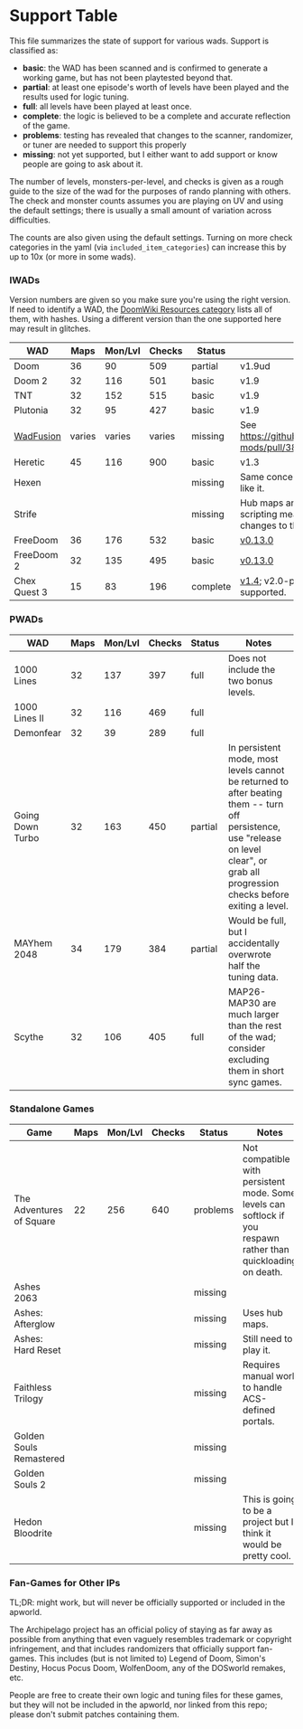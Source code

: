 # Support Table

This file summarizes the state of support for various wads. Support is classified as:

- **basic**: the WAD has been scanned and is confirmed to generate a working game,
  but has not been playtested beyond that.
- **partial**: at least one episode's worth of levels have been played and
  the results used for logic tuning.
- **full**: all levels have been played at least once.
- **complete**: the logic is believed to be a complete and accurate reflection of the game.
- **problems**: testing has revealed that changes to the scanner, randomizer, or tuner are needed to support this properly
- **missing**: not yet supported, but I either want to add support or know people are going to ask about it.

The number of levels, monsters-per-level, and checks is given as a rough guide
to the size of the wad for the purposes of rando planning with others. The check
and monster counts assumes you are playing on UV and using the default settings;
there is usually a small amount of variation across difficulties.

The counts are also given using the default settings. Turning on more check
categories in the yaml (via `included_item_categories`) can increase this by up
to 10x (or more in some wads).

### IWADs

Version numbers are given so you make sure you're using the right version. If
need to identify a WAD, the [DoomWiki Resources category](https://doomwiki.org/wiki/Category:Resources)
lists all of them, with hashes. Using a different version than the one supported
here may result in glitches.

| WAD          | Maps | Mon/Lvl | Checks | Status | Notes |
| ------------ | ---- | ------- | ------ | ------ | ----- |
| Doom         |   36 |  90 | 509 | partial | v1.9ud |
| Doom 2       |   32 | 116 | 501 | basic | v1.9 |
| TNT          |   32 | 152 | 515 | basic | v1.9 |
| Plutonia     |   32 |  95 | 427 | basic | v1.9 |
| [WadFusion](https://github.com/Owlet7/wadfusion) | varies | varies | varies | missing | See https://github.com/ToxicFrog/doom-mods/pull/38 |
| Heretic      |   45 | 116 | 900 | basic | v1.3 |
| Hexen        | | | | missing | Same concerns as Strife, plus I don't like it. |
| Strife       | | | | missing | Hub maps and complicated level scripting mean this may need changes to the generator. |
| FreeDoom     |   36 | 176 | 532 | basic | [v0.13.0](https://freedoom.github.io/download.html) |
| FreeDoom 2   |   32 | 135 | 495 | basic | [v0.13.0](https://freedoom.github.io/download.html) |
| Chex Quest 3 |   15 |  83 | 196 | complete | [v1.4](https://www.chexquest3.com/downloads/); v2.0-prerelease is not yet supported. |

### PWADs

| WAD              | Maps | Mon/Lvl | Checks | Status | Notes |
| ---------------- | ---- | ------- | ------ | ------ | ----- |
| 1000 Lines       |   32 | 137 | 397 | full | Does not include the two bonus levels. |
| 1000 Lines II    |   32 | 116 | 469 | full | |
| Demonfear        |   32 |  39 | 289 | full | |
| Going Down Turbo |   32 | 163 | 450 | partial | In persistent mode, most levels cannot be returned to after beating them -- turn off persistence, use "release on level clear", or grab all progression checks before exiting a level. |
| MAYhem 2048      |   34 | 179 | 384 | partial | Would be full, but I accidentally overwrote half the tuning data. |
| Scythe           |   32 | 106 | 405 | full | MAP26-MAP30 are much larger than the rest of the wad; consider excluding them in short sync games. |

### Standalone Games

| Game                     | Maps | Mon/Lvl | Checks | Status | Notes |
| ------------------------ | ---- | ------- | ------ | ------ | ----- |
| The Adventures of Square | 22 | 256 | 640 | problems | Not compatible with persistent mode. Some levels can softlock if you respawn rather than quickloading on death. |
| Ashes 2063               | | | | missing | |
| Ashes: Afterglow         | | | | missing | Uses hub maps. |
| Ashes: Hard Reset        | | | | missing | Still need to play it. |
| Faithless Trilogy        | | | | missing | Requires manual work to handle ACS-defined portals. |
| Golden Souls Remastered  | | | | missing | |
| Golden Souls 2           | | | | missing | |
| Hedon Bloodrite          | | | | missing | This is going to be a project but I think it would be pretty cool. |

### Fan-Games for Other IPs

TL;DR: might work, but will never be officially supported or included in the
apworld.

The Archipelago project has an official policy of staying as far away as possible
from anything that even vaguely resembles trademark or copyright infringement,
and that includes randomizers that officially support fan-games. This includes
(but is not limited to) Legend of Doom, Simon's Destiny, Hocus Pocus Doom,
WolfenDoom, any of the DOSworld remakes, etc.

People are free to create their own logic and tuning files for these games, but
they will not be included in the apworld, nor linked from this repo; please don't
submit patches containing them.
